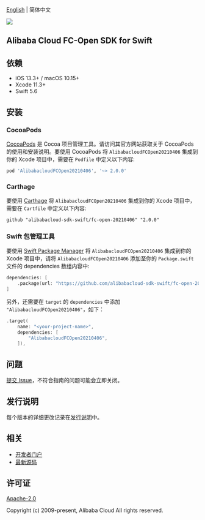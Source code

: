 [English](README.md) | 简体中文

![](https://aliyunsdk-pages.alicdn.com/icons/AlibabaCloud.svg)

## Alibaba Cloud FC-Open SDK for Swift

## 依赖

- iOS 13.3+ / macOS 10.15+
- Xcode 11.3+
- Swift 5.6

## 安装

### CocoaPods

[CocoaPods](https://cocoapods.org) 是 Cocoa 项目管理工具。请访问其官方网站获取关于 CocoaPods 的使用和安装说明。要使用 CocoaPods 将 `AlibabacloudFCOpen20210406` 集成到你的 Xcode 项目中，需要在 `Podfile` 中定义以下内容:

```ruby
pod 'AlibabacloudFCOpen20210406', '~> 2.0.0'
```

### Carthage

要使用 [Carthage](https://github.com/Carthage/Carthage) 将 `AlibabacloudFCOpen20210406` 集成到你的 Xcode 项目中，需要在 `Cartfile` 中定义以下内容:

```ogdl
github "alibabacloud-sdk-swift/fc-open-20210406" "2.0.0"
```

### Swift 包管理工具

要使用 [Swift Package Manager](https://swift.org/package-manager/) 将 `AlibabacloudFCOpen20210406` 集成到你的 Xcode 项目中，请将 `AlibabacloudFCOpen20210406` 添加至你的 `Package.swift` 文件的 dependencies 数组内容中:

```swift
dependencies: [
    .package(url: "https://github.com/alibabacloud-sdk-swift/fc-open-20210406.git", from: "2.0.0")
]
```

另外，还需要在 `target` 的 `dependencies` 中添加 `"AlibabacloudFCOpen20210406"`，如下：

```swift
.target(
    name: "<your-project-name>",
    dependencies: [
        "AlibabacloudFCOpen20210406",
    ]),
```

## 问题

[提交 Issue](https://github.com/alibabacloud-sdk-swift/fc-open-20210406/issues/new)，不符合指南的问题可能会立即关闭。

## 发行说明

每个版本的详细更改记录在[发行说明](./ChangeLog.txt)中。

## 相关

* [开发者门户](https://next.api.aliyun.com/home)
* [最新源码](https://github.com/alibabacloud-sdk-swift/fc-open-20210406)

## 许可证

[Apache-2.0](http://www.apache.org/licenses/LICENSE-2.0)

Copyright (c) 2009-present, Alibaba Cloud All rights reserved.
